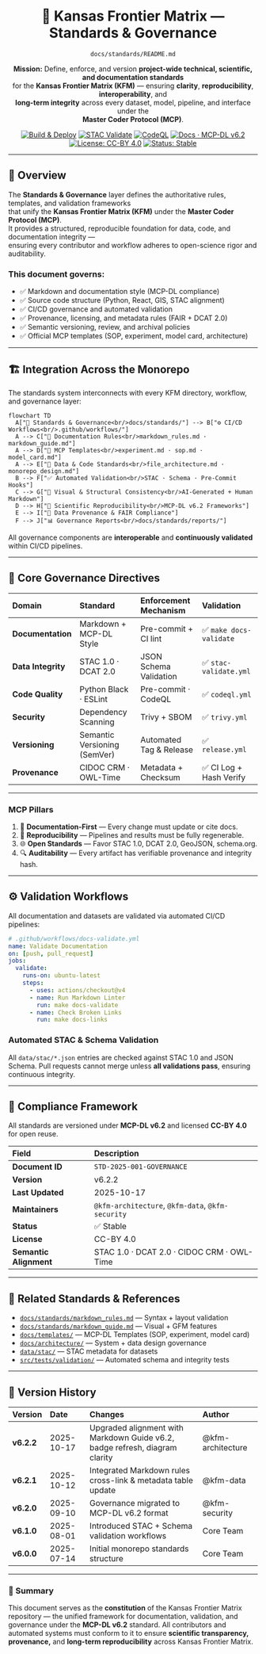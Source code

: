 <div align="center">

# 📐 Kansas Frontier Matrix — **Standards & Governance**  
`docs/standards/README.md`

**Mission:** Define, enforce, and version **project-wide technical, scientific, and documentation standards**  
for the **Kansas Frontier Matrix (KFM)** — ensuring **clarity**, **reproducibility**, **interoperability**, and  
**long-term integrity** across every dataset, model, pipeline, and interface under the  
**Master Coder Protocol (MCP)**.

[![Build & Deploy](https://github.com/bartytime4life/Kansas-Frontier-Matrix/actions/workflows/site.yml/badge.svg)](../../.github/workflows/site.yml)
[![STAC Validate](https://img.shields.io/badge/STAC-validate-blue)](../../.github/workflows/stac-validate.yml)
[![CodeQL](https://github.com/bartytime4life/Kansas-Frontier-Matrix/actions/workflows/codeql.yml/badge.svg)](../../.github/workflows/codeql.yml)
[![Docs · MCP-DL v6.2](https://img.shields.io/badge/Docs-MCP--DL%20v6.2-blue)](../../docs/)
[![License: CC-BY 4.0](https://img.shields.io/badge/License-CC--BY%204.0-green)](../../LICENSE)
[![Status: Stable](https://img.shields.io/badge/Status-Stable-brightgreen)](README.md)

</div>

---

## 🧭 Overview

The **Standards & Governance** layer defines the authoritative rules, templates, and validation frameworks  
that unify the **Kansas Frontier Matrix (KFM)** under the **Master Coder Protocol (MCP)**.  
It provides a structured, reproducible foundation for data, code, and documentation integrity —  
ensuring every contributor and workflow adheres to open-science rigor and auditability.

### This document governs:
- ✅ Markdown and documentation style (MCP-DL compliance)  
- ✅ Source code structure (Python, React, GIS, STAC alignment)  
- ✅ CI/CD governance and automated validation  
- ✅ Provenance, licensing, and metadata rules (FAIR + DCAT 2.0)  
- ✅ Semantic versioning, review, and archival policies  
- ✅ Official MCP templates (SOP, experiment, model card, architecture)  

---

## 🏗 Integration Across the Monorepo

The standards system interconnects with every KFM directory, workflow, and governance layer:

```mermaid
flowchart TD
  A["📐 Standards & Governance<br/>docs/standards/"] --> B["⚙️ CI/CD Workflows<br/>.github/workflows/"]
  A --> C["🧾 Documentation Rules<br/>markdown_rules.md · markdown_guide.md"]
  A --> D["🧬 MCP Templates<br/>experiment.md · sop.md · model_card.md"]
  A --> E["📁 Data & Code Standards<br/>file_architecture.md · monorepo_design.md"]
  B --> F["✅ Automated Validation<br/>STAC · Schema · Pre-Commit Hooks"]
  C --> G["🧠 Visual & Structural Consistency<br/>AI-Generated + Human Markdown"]
  D --> H["🔬 Scientific Reproducibility<br/>MCP-DL v6.2 Frameworks"]
  E --> I["📜 Data Provenance & FAIR Compliance"]
  F --> J["📊 Governance Reports<br/>docs/standards/reports/"]
````

<!-- END OF MERMAID -->

All governance components are **interoperable** and **continuously validated** within CI/CD pipelines.

---

## 🧩 Core Governance Directives

| Domain             | Standard                     | Enforcement Mechanism   | Validation             |
| :----------------- | :--------------------------- | :---------------------- | :--------------------- |
| **Documentation**  | Markdown + MCP-DL Style      | Pre-commit + CI lint    | ✅ `make docs-validate` |
| **Data Integrity** | STAC 1.0 · DCAT 2.0          | JSON Schema Validation  | ✅ `stac-validate.yml`  |
| **Code Quality**   | Python Black · ESLint        | Pre-commit · CodeQL     | ✅ `codeql.yml`         |
| **Security**       | Dependency Scanning          | Trivy + SBOM            | ✅ `trivy.yml`          |
| **Versioning**     | Semantic Versioning (SemVer) | Automated Tag & Release | ✅ `release.yml`        |
| **Provenance**     | CIDOC CRM · OWL-Time         | Metadata + Checksum     | ✅ CI Log + Hash Verify |

---

### MCP Pillars

1. 🧾 **Documentation-First** — Every change must update or cite docs.
2. 🔁 **Reproducibility** — Pipelines and results must be fully regenerable.
3. 🌐 **Open Standards** — Favor STAC 1.0, DCAT 2.0, GeoJSON, schema.org.
4. 🔍 **Auditability** — Every artifact has verifiable provenance and integrity hash.

---

## ⚙️ Validation Workflows

All documentation and datasets are validated via automated CI/CD pipelines:

```yaml
# .github/workflows/docs-validate.yml
name: Validate Documentation
on: [push, pull_request]
jobs:
  validate:
    runs-on: ubuntu-latest
    steps:
      - uses: actions/checkout@v4
      - name: Run Markdown Linter
        run: make docs-validate
      - name: Check Broken Links
        run: make docs-links
```

### Automated STAC & Schema Validation

All `data/stac/*.json` entries are checked against STAC 1.0 and JSON Schema.
Pull requests cannot merge unless **all validations pass**, ensuring continuous integrity.

---

## 🧱 Compliance Framework

All standards are versioned under **MCP-DL v6.2** and licensed **CC-BY 4.0** for open reuse.

| Field                  | Description                                       |
| :--------------------- | :------------------------------------------------ |
| **Document ID**        | `STD-2025-001-GOVERNANCE`                         |
| **Version**            | v6.2.2                                            |
| **Last Updated**       | 2025-10-17                                        |
| **Maintainers**        | `@kfm-architecture`, `@kfm-data`, `@kfm-security` |
| **Status**             | ✅ Stable                                          |
| **License**            | CC-BY 4.0                                         |
| **Semantic Alignment** | STAC 1.0 · DCAT 2.0 · CIDOC CRM · OWL-Time        |

---

## 🔗 Related Standards & References

* [`docs/standards/markdown_rules.md`](markdown_rules.md) — Syntax + layout validation
* [`docs/standards/markdown_guide.md`](markdown_guide.md) — Visual + GFM features
* [`docs/templates/`](../templates/) — MCP-DL Templates (SOP, experiment, model card)
* [`docs/architecture/`](../architecture/) — System + data design governance
* [`data/stac/`](../../data/stac/) — STAC metadata for datasets
* [`src/tests/validation/`](../../src/tests/) — Automated schema and integrity tests

---

## 🧾 Version History

| Version    | Date       | Changes                                                                     | Author            |
| :--------- | :--------- | :-------------------------------------------------------------------------- | :---------------- |
| **v6.2.2** | 2025-10-17 | Upgraded alignment with Markdown Guide v6.2, badge refresh, diagram clarity | @kfm-architecture |
| **v6.2.1** | 2025-10-12 | Integrated Markdown rules cross-link & metadata table update                | @kfm-data         |
| **v6.2.0** | 2025-09-10 | Governance migrated to MCP-DL v6.2 format                                   | @kfm-security     |
| **v6.1.0** | 2025-08-01 | Introduced STAC + Schema validation workflows                               | Core Team         |
| **v6.0.0** | 2025-07-14 | Initial monorepo standards structure                                        | Core Team         |

---

### 🧩 Summary

This document serves as the **constitution** of the Kansas Frontier Matrix repository —
the unified framework for documentation, validation, and governance under the **MCP-DL v6.2** standard.
All contributors and automated systems must conform to it to ensure **scientific transparency, provenance,**
and **long-term reproducibility** across Kansas Frontier Matrix.

